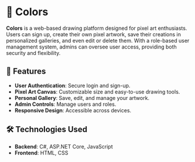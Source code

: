 # 🎨 Colors

**Colors** is a web-based drawing platform designed for pixel art enthusiasts. Users can sign up, create their own pixel artwork, save their creations in personalized galleries, and even edit or delete them. With a role-based user management system, admins can oversee user access, providing both security and flexibility.

## 🚀 Features

- **User Authentication**: Secure login and sign-up.
- **Pixel Art Canvas**: Customizable size and easy-to-use drawing tools.
- **Personal Gallery**: Save, edit, and manage your artwork.
- **Admin Controls**: Manage users and roles.
- **Responsive Design**: Accessible across devices.

## 🛠️ Technologies Used

- **Backend**: C#, ASP.NET Core, JavaScript
- **Frontend**: HTML, CSS
